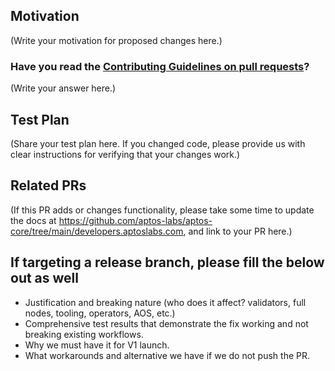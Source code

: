 <!--
Thank you for sending a PR. We appreciate you spending time to help improve the Diem project.

The project is undergoing daily changes. Pull Requests will be reviewed and responded to as time permits.
-->

## Motivation

(Write your motivation for proposed changes here.)

### Have you read the [Contributing Guidelines on pull requests](https://github.com/aptos-labs/aptos-core/blob/main/CONTRIBUTING.md#pull-requests)?

(Write your answer here.)

## Test Plan

(Share your test plan here. If you changed code, please provide us with clear instructions for verifying that your changes work.)

## Related PRs

(If this PR adds or changes functionality, please take some time to update the docs at https://github.com/aptos-labs/aptos-core/tree/main/developers.aptoslabs.com, and link to your PR here.)

## If targeting a release branch, please fill the below out as well

 * Justification and breaking nature (who does it affect? validators, full nodes, tooling, operators, AOS, etc.)
 * Comprehensive test results that demonstrate the fix working and not breaking existing workflows.
 * Why we must have it for V1 launch.
 * What workarounds and alternative we have if we do not push the PR.
